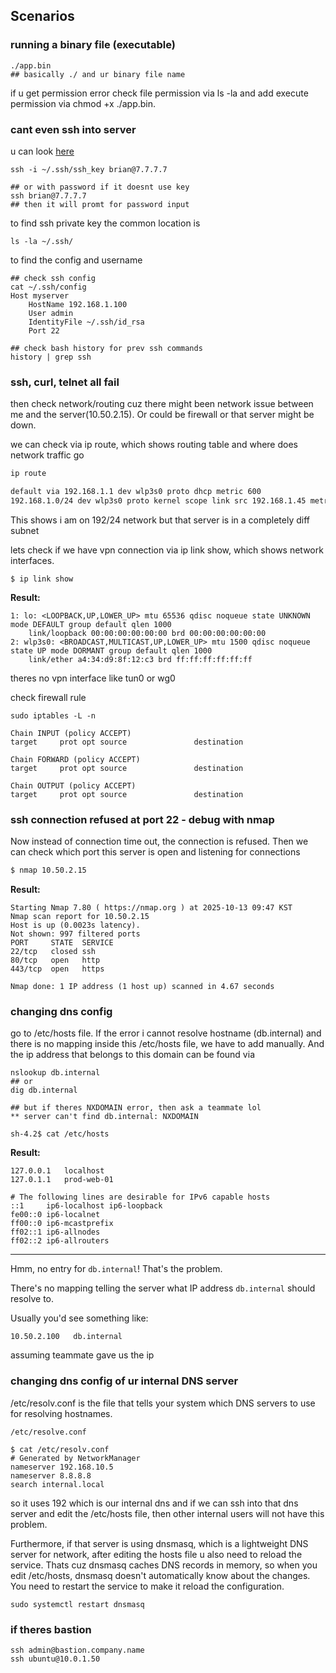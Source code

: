 ## Scenarios
### running a binary file (executable)
```
./app.bin
## basically ./ and ur binary file name
```

if u get permission error check file permission via ls -la and add execute permission via chmod +x ./app.bin.

### cant even ssh into server 
u can look [here](https://github.com/brian6484/CSKnowledge/blob/main/Network/Linux/How%20to%20SSH.md)

```
ssh -i ~/.ssh/ssh_key brian@7.7.7.7

## or with password if it doesnt use key
ssh brian@7.7.7.7
## then it will promt for password input
```

to find ssh private key the common location is
```
ls -la ~/.ssh/
```

to find the config and username
```
## check ssh config 
cat ~/.ssh/config
Host myserver
    HostName 192.168.1.100
    User admin
    IdentityFile ~/.ssh/id_rsa
    Port 22

## check bash history for prev ssh commands
history | grep ssh
```

### ssh, curl, telnet all fail
then check network/routing cuz there might been network issue between me and the server(10.50.2.15). Or could be firewall or that server might be down.

we can check via ip route, which shows routing table and where does network traffic go
```bash
ip route

default via 192.168.1.1 dev wlp3s0 proto dhcp metric 600 
192.168.1.0/24 dev wlp3s0 proto kernel scope link src 192.168.1.45 metric 600
```
This shows i am on 192/24 network but that server is in a completely diff subnet

lets check if we have vpn connection via ip link show, which shows network interfaces. 
```
$ ip link show
```

**Result:**
```
1: lo: <LOOPBACK,UP,LOWER_UP> mtu 65536 qdisc noqueue state UNKNOWN mode DEFAULT group default qlen 1000
    link/loopback 00:00:00:00:00:00 brd 00:00:00:00:00:00
2: wlp3s0: <BROADCAST,MULTICAST,UP,LOWER_UP> mtu 1500 qdisc noqueue state UP mode DORMANT group default qlen 1000
    link/ether a4:34:d9:8f:12:c3 brd ff:ff:ff:ff:ff:ff
```
theres no vpn interface like tun0 or wg0

check firewall rule
```
sudo iptables -L -n

Chain INPUT (policy ACCEPT)
target     prot opt source               destination         

Chain FORWARD (policy ACCEPT)
target     prot opt source               destination         

Chain OUTPUT (policy ACCEPT)
target     prot opt source               destination
```

### ssh connection refused at port 22 - debug with nmap
Now instead of connection time out, the connection is refused. Then we can check which port this server is open and listening for connections
```bash
$ nmap 10.50.2.15
```

**Result:**
```
Starting Nmap 7.80 ( https://nmap.org ) at 2025-10-13 09:47 KST
Nmap scan report for 10.50.2.15
Host is up (0.0023s latency).
Not shown: 997 filtered ports
PORT     STATE  SERVICE
22/tcp   closed ssh
80/tcp   open   http
443/tcp  open   https

Nmap done: 1 IP address (1 host up) scanned in 4.67 seconds
```

### changing dns config
go to /etc/hosts file. If the error i cannot resolve hostname (db.internal) and there is no mapping inside this /etc/hosts file, we have to add manually. And the ip address that belongs to this domain can be found via
```
nslookup db.internal
## or
dig db.internal

## but if theres NXDOMAIN error, then ask a teammate lol
** server can't find db.internal: NXDOMAIN
```

```
sh-4.2$ cat /etc/hosts
```

**Result:**
```
127.0.0.1   localhost
127.0.1.1   prod-web-01

# The following lines are desirable for IPv6 capable hosts
::1     ip6-localhost ip6-loopback
fe00::0 ip6-localnet
ff00::0 ip6-mcastprefix
ff02::1 ip6-allnodes
ff02::2 ip6-allrouters
```

---

Hmm, no entry for `db.internal`! That's the problem.

There's no mapping telling the server what IP address `db.internal` should resolve to.

Usually you'd see something like:
```
10.50.2.100   db.internal
```
assuming teammate gave us the ip 

### changing dns config of ur internal DNS server
/etc/resolv.conf is the file that tells your system which DNS servers to use for resolving hostnames.

```
/etc/resolve.conf

$ cat /etc/resolv.conf
# Generated by NetworkManager
nameserver 192.168.10.5
nameserver 8.8.8.8
search internal.local
```
so it uses 192 which is our internal dns and if we can ssh into that dns server and edit the /etc/hosts file, then other internal users will not have this problem.

Furthermore, if that server is using dnsmasq, which is a lightweight DNS server for network, after editing the hosts file u also need to reload the service. Thats cuz
dnsmasq caches DNS records in memory, so when you edit /etc/hosts, dnsmasq doesn't automatically know about the changes. You need to restart the service to make it reload the configuration.
```
sudo systemctl restart dnsmasq
```

### if theres bastion
```
ssh admin@bastion.company.name
ssh ubuntu@10.0.1.50
```
